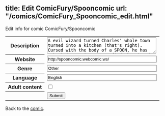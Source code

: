 title: Edit ComicFury/Spooncomic
url: "/comics/ComicFury_Spooncomic_edit.html"
---
Edit info for comic ComicFury/Spooncomic

<form name="comic" action="http://gaepostmail.appspot.com/comic/" method="post">
<table class="comicinfo">
<tr>
<th>Description</th><td><textarea name="description" cols="40" rows="3">A evil wizard turned Charles' whole town turned into a kitchen (that's right). Cursed with the body of a SPOON, he has embarked on a journey to find the wizard and along the way, he will meet other &quot;cursed&quot; ones.</textarea></td>
</tr>
<tr>
<th>Website</th><td><input type="text" name="url" value="http://spooncomic.webcomic.ws/" size="40"/></td>
</tr>
<tr>
<th>Genre</th><td><input type="text" name="genre" value="Other" size="40"/></td>
</tr>
<tr>
<th>Language</th><td><input type="text" name="language" value="English" size="40"/></td>
</tr>
<tr>
<th>Adult content</th><td><input type="checkbox" name="adult" value="adult" /></td>
</tr>
<tr>
<th></th><td>
<input type="hidden" name="comic" value="ComicFury_Spooncomic" />
<input type="submit" name="submit" value="Submit" />
</td>
</tr>
</table>
</form>

Back to the [comic](ComicFury_Spooncomic.html).
